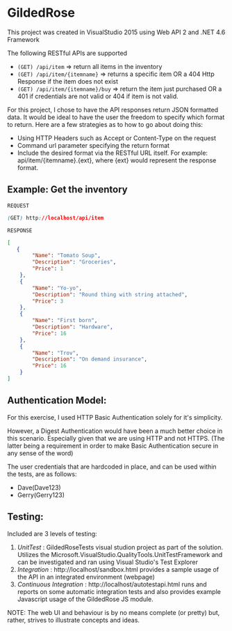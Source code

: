 # GildedRose

This project was created in VisualStudio 2015 using Web API 2 and .NET 4.6 Framework

The following RESTful APIs are supported


* `(GET) /api/item` => return all items in the inventory
* `(GET) /api/item/{itemname}` => returns a specific item OR a 404 Http Response if the item does not exist
* `(GET) /api/item/{itemname}/buy` => return the item just purchased OR a 401 if credentials are not valid or 404 if item is not valid.



For this project, I chose to have the API responses return JSON formatted data. It would be ideal to have the user the freedom to specify which format to return. Here are a few strategies as to how to go about doing this: 

* Using HTTP Headers such as Accept or Content-Type on the request
* Command url parameter specifying the return format
* Include the desired format via the RESTful URL itself. For example: api/item/{itemname}.{ext}, where {ext} would represent the response format.

## Example: Get the inventory

`REQUEST`
```css
(GET) http://localhost/api/item
```
`RESPONSE`
```json
[
   {
		"Name": "Tomato Soup",
		"Description": "Groceries",
		"Price": 1
	},
	{
		"Name": "Yo-yo",
		"Description": "Round thing with string attached",
		"Price": 3
	},
	{
		"Name": "First born",
		"Description": "Hardware",
		"Price": 16
	},
	{
		"Name": "Trov",
		"Description": "On demand insurance",
		"Price": 16
	}
]
```

## Authentication Model:

For this exercise, I used HTTP Basic Authentication solely for it's simplicity.  

However, a Digest Authentication would have been a much better choice in this scenario. 
Especially given that we are using HTTP and not HTTPS. (The latter being a requirement in order to make Basic Authentication secure in any sense of the word)

The user credentials that are hardcoded in place, and can be used within the tests, are as follows:
- Dave(Dave123)
- Gerry(Gerry123)

## Testing:

Included are 3 levels of testing:

1. *UnitTest* : GildedRoseTests visual studion project as part of the solution. Utilizes the Microsoft.VisualStudio.QualityTools.UnitTestFramework and can be investigated and ran using Visual Studio's Test Explorer
2. *Integration* : http://localhost/sandbox.html provides a sample usage of the API in an integrated environment (webpage)
3. *Continuous Integration* : http://localhost/autotestapi.html runs and reports on some automatic integration tests and also provides example Javascript usage of the GildedRose JS module. 

NOTE: The web UI and behaviour is by no means complete (or pretty) but, rather, strives to illustrate concepts and ideas.
